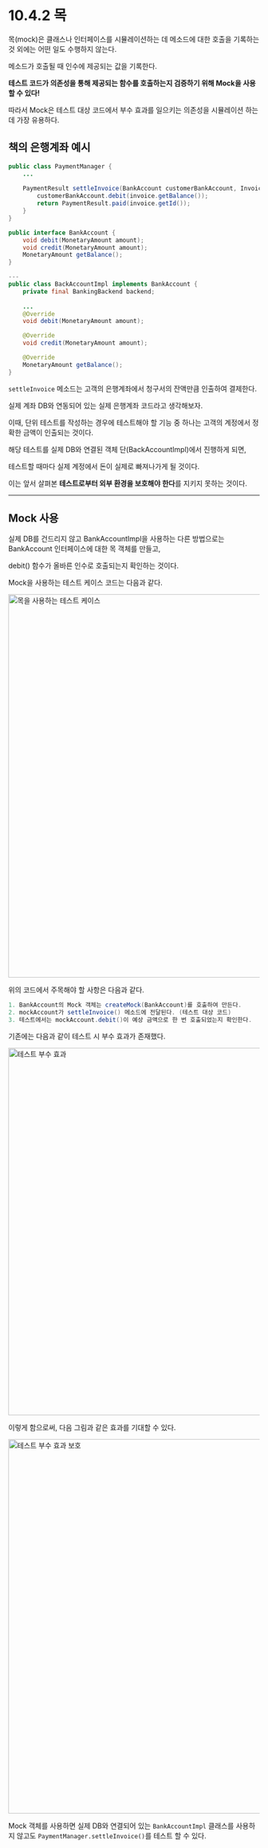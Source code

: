 # 10.4.2 목

목(mock)은 클래스나 인터페이스를 시뮬레이션하는 데 메소드에 대한 호출을 기록하는 것 외에는 어떤 일도 수행하지 않는다.

메소드가 호출될 때 인수에 제공되는 값을 기록한다.

**테스트 코드가 의존성을 통해 제공되는 함수를 호출하는지 검증하기 위해 Mock을 사용할 수 있다!**

따라서 Mock은 테스트 대상 코드에서 부수 효과를 일으키는 의존성을 시뮬레이션 하는 데 가장 유용하다.

## 책의 은행계좌 예시

```java
public class PaymentManager {
    ...
    
    PaymentResult settleInvoice(BankAccount customerBankAccount, Invoice invoice) {
        customerBankAccount.debit(invoice.getBalance());
        return PaymentResult.paid(invoice.getId());
    }
}
```

```java
public interface BankAccount {
    void debit(MonetaryAmount amount);
    void credit(MonetaryAmount amount);
    MonetaryAmount getBalance();
}

---
public class BackAccountImpl implements BankAccount {
    private final BankingBackend backend;
    
    ...
    @Override
    void debit(MonetaryAmount amount);

    @Override
    void credit(MonetaryAmount amount);

    @Override
    MonetaryAmount getBalance();
}
```

`settleInvoice` 메소드는 고객의 은행계좌에서 청구서의 잔액만큼 인출하여 결제한다.

실제 계좌 DB와 연동되어 있는 실제 은행계좌 코드라고 생각해보자.

이때, 단위 테스트를 작성하는 경우에 테스트해야 할 기능 중 하나는 고객의 계정에서 정확한 금액이 인출되는 것이다.

해당 테스트를 실제 DB와 연결된 객체 단(BackAccountImpl)에서 진행하게 되면,

테스트할 때마다 실제 계정에서 돈이 실제로 빠져나가게 될 것이다.

이는 앞서 살펴본 **테스트로부터 외부 환경을 보호해야 한다**를 지키지 못하는 것이다.

---
## Mock 사용

실제 DB를 건드리지 않고 BankAccountImpl을 사용하는 다른 방법으로는 BankAccount 인터페이스에 대한 목 객체를 만들고,

debit() 함수가 올바른 인수로 호출되는지 확인하는 것이다.

Mock을 사용하는 테스트 케이스 코드는 다음과 같다.

<img width="769" alt="목을 사용하는 테스트 케이스" src="https://user-images.githubusercontent.com/95729738/227692429-ae19c332-fbce-4f40-8496-1ec740b1c695.png">

위의 코드에서 주목해야 할 사항은 다음과 같다.

```java
1. BankAccount의 Mock 객체는 createMock(BankAccount)를 호출하여 만든다.
2. mockAccount가 settleInvoice() 메소드에 전달된다. (테스트 대상 코드)
3. 테스트에서는 mockAccount.debit()이 예상 금액으로 한 번 호출되었는지 확인한다.
```

기존에는 다음과 같이 테스트 시 부수 효과가 존재했다.

<img width="737" alt="테스트 부수 효과" src="https://user-images.githubusercontent.com/95729738/227695943-3196fc1f-206f-45a3-85dd-324622902d3a.png">

이렇게 함으로써, 다음 그림과 같은 효과를 기대할 수 있다.

<img width="751" alt="테스트 부수 효과 보호" src="https://user-images.githubusercontent.com/95729738/227695965-956edebf-3500-4f4f-8630-568d55f2a20c.png">

Mock 객체를 사용하면 실제 DB와 연결되어 있는 `BankAccountImpl` 클래스를 사용하지 않고도 `PaymentManager.settleInvoice()`를 테스트 할 수 있다.

